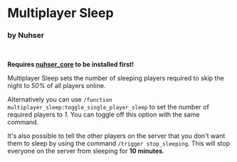 # Multiplayer Sleep

### by Nuhser

<br>

**Requires [nuhser_core](https://github.com/Nuhser/nuhser_core "Nuhser_Core") to be installed first!**

Multiplayer Sleep sets the number of sleeping players required to skip the night to *50%* of all players online.

Alternatively you can use `/function multiplayer_sleep:toggle_single_player_sleep` to set the number of required players to *1*. You can toggle off this option with the same command.

It's also possible to tell the other players on the server that you don't want them to sleep by using the command `/trigger stop_sleeping`. This will stop everyone on the server from sleeping for **10 minutes**.
